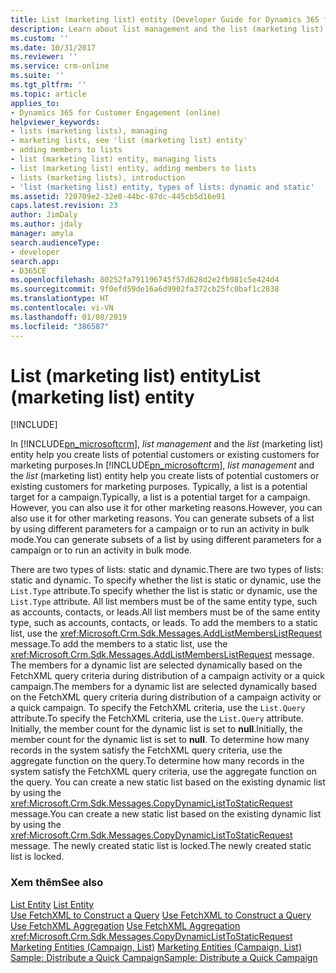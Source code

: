 ```yaml
---
title: List (marketing list) entity (Developer Guide for Dynamics 365 for Customer Engagement) | MicrosoftDocs
description: Learn about list management and the list (marketing list) entity that help you create lists of potential customers or existing customers for marketing purposes.
ms.custom: ''
ms.date: 10/31/2017
ms.reviewer: ''
ms.service: crm-online
ms.suite: ''
ms.tgt_pltfrm: ''
ms.topic: article
applies_to:
- Dynamics 365 for Customer Engagement (online)
helpviewer_keywords:
- lists (marketing lists), managing
- marketing lists, see 'list (marketing list) entity'
- adding members to lists
- list (marketing list) entity, managing lists
- list (marketing list) entity, adding members to lists
- lists (marketing lists), introduction
- 'list (marketing list) entity, types of lists: dynamic and static'
ms.assetid: 720709e2-32e0-44bc-87dc-445cb5d16e91
caps.latest.revision: 23
author: JimDaly
ms.author: jdaly
manager: amyla
search.audienceType:
- developer
search.app:
- D365CE
ms.openlocfilehash: 80252fa791196745f57d628d2e2fb981c5e424d4
ms.sourcegitcommit: 9f0efd59de16a6d9902fa372cb25fc0baf1c2838
ms.translationtype: HT
ms.contentlocale: vi-VN
ms.lasthandoff: 01/08/2019
ms.locfileid: "386587"
---
```

# <a name="list-marketing-list-entity"></a><span data-ttu-id="0c799-103">List (marketing list) entity</span><span class="sxs-lookup"><span data-stu-id="0c799-103">List (marketing list) entity</span></span>

[!INCLUDE[](../includes/cc_applies_to_update_9_0_0.md)]

<span data-ttu-id="0c799-104">In [!INCLUDE[pn_microsoftcrm](../includes/pn-microsoftcrm.md)], *list management* and the *list* (marketing list) entity help you create lists of potential customers or existing customers for marketing purposes.</span><span class="sxs-lookup"><span data-stu-id="0c799-104">In [!INCLUDE[pn_microsoftcrm](../includes/pn-microsoftcrm.md)], *list management* and the *list* (marketing list) entity help you create lists of potential customers or existing customers for marketing purposes.</span></span> <span data-ttu-id="0c799-105">Typically, a list is a potential target for a campaign.</span><span class="sxs-lookup"><span data-stu-id="0c799-105">Typically, a list is a potential target for a campaign.</span></span> <span data-ttu-id="0c799-106">However, you can also use it for other marketing reasons.</span><span class="sxs-lookup"><span data-stu-id="0c799-106">However, you can also use it for other marketing reasons.</span></span> <span data-ttu-id="0c799-107">You can generate subsets of a list by using different parameters for a campaign or to run an activity in bulk mode.</span><span class="sxs-lookup"><span data-stu-id="0c799-107">You can generate subsets of a list by using different parameters for a campaign or to run an activity in bulk mode.</span></span>  
  
 <span data-ttu-id="0c799-108">There are two types of lists: static and dynamic.</span><span class="sxs-lookup"><span data-stu-id="0c799-108">There are two types of lists: static and dynamic.</span></span> <span data-ttu-id="0c799-109">To specify whether the list is static or dynamic, use the `List.Type` attribute.</span><span class="sxs-lookup"><span data-stu-id="0c799-109">To specify whether the list is static or dynamic, use the `List.Type` attribute.</span></span> <span data-ttu-id="0c799-110">All list members must be of the same entity type, such as accounts, contacts, or leads.</span><span class="sxs-lookup"><span data-stu-id="0c799-110">All list members must be of the same entity type, such as accounts, contacts, or leads.</span></span> <span data-ttu-id="0c799-111">To add the members to a static list, use the <xref:Microsoft.Crm.Sdk.Messages.AddListMembersListRequest> message.</span><span class="sxs-lookup"><span data-stu-id="0c799-111">To add the members to a static list, use the <xref:Microsoft.Crm.Sdk.Messages.AddListMembersListRequest> message.</span></span> <span data-ttu-id="0c799-112">The members for a dynamic list are selected dynamically based on the FetchXML query criteria during distribution of a campaign activity or a quick campaign.</span><span class="sxs-lookup"><span data-stu-id="0c799-112">The members for a dynamic list are selected dynamically based on the FetchXML query criteria during distribution of a campaign activity or a quick campaign.</span></span> <span data-ttu-id="0c799-113">To specify the FetchXML criteria, use the `List.Query` attribute.</span><span class="sxs-lookup"><span data-stu-id="0c799-113">To specify the FetchXML criteria, use the `List.Query` attribute.</span></span> <span data-ttu-id="0c799-114">Initially, the member count for the dynamic list is set to **null**.</span><span class="sxs-lookup"><span data-stu-id="0c799-114">Initially, the member count for the dynamic list is set to **null**.</span></span> <span data-ttu-id="0c799-115">To determine how many records in the system satisfy the FetchXML query criteria, use the aggregate function on the query.</span><span class="sxs-lookup"><span data-stu-id="0c799-115">To determine how many records in the system satisfy the FetchXML query criteria, use the aggregate function on the query.</span></span> <span data-ttu-id="0c799-116">You can create a new static list based on the existing dynamic list by using the <xref:Microsoft.Crm.Sdk.Messages.CopyDynamicListToStaticRequest> message.</span><span class="sxs-lookup"><span data-stu-id="0c799-116">You can create a new static list based on the existing dynamic list by using the <xref:Microsoft.Crm.Sdk.Messages.CopyDynamicListToStaticRequest> message.</span></span> <span data-ttu-id="0c799-117">The newly created static list is locked.</span><span class="sxs-lookup"><span data-stu-id="0c799-117">The newly created static list is locked.</span></span>  
  
### <a name="see-also"></a><span data-ttu-id="0c799-118">Xem thêm</span><span class="sxs-lookup"><span data-stu-id="0c799-118">See also</span></span>  
 <span data-ttu-id="0c799-119">[List Entity](entities/list.md) </span><span class="sxs-lookup"><span data-stu-id="0c799-119">[List Entity](entities/list.md) </span></span>  
 <span data-ttu-id="0c799-120">[Use FetchXML to Construct a Query](org-service/use-fetchxml-construct-query.md) </span><span class="sxs-lookup"><span data-stu-id="0c799-120">[Use FetchXML to Construct a Query](org-service/use-fetchxml-construct-query.md) </span></span>  
 <span data-ttu-id="0c799-121">[Use FetchXML Aggregation](org-service/use-fetchxml-aggregation.md) </span><span class="sxs-lookup"><span data-stu-id="0c799-121">[Use FetchXML Aggregation](org-service/use-fetchxml-aggregation.md) </span></span>  
 <xref:Microsoft.Crm.Sdk.Messages.CopyDynamicListToStaticRequest>   
 <span data-ttu-id="0c799-122">[Marketing Entities (Campaign, List)](marketing-entities-campaign-list.md) </span><span class="sxs-lookup"><span data-stu-id="0c799-122">[Marketing Entities (Campaign, List)](marketing-entities-campaign-list.md) </span></span>  
 [<span data-ttu-id="0c799-123">Sample: Distribute a Quick Campaign</span><span class="sxs-lookup"><span data-stu-id="0c799-123">Sample: Distribute a Quick Campaign</span></span>](sample-distribute-a-quick-campaign.md)
